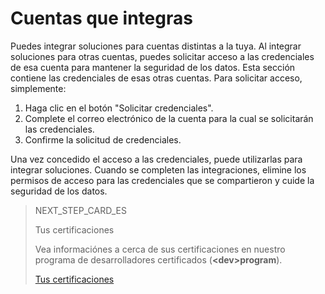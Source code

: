 # Cuentas que integras
 
Puedes integrar soluciones para cuentas distintas a la tuya. Al integrar soluciones para otras cuentas, puedes solicitar acceso a las credenciales de esa cuenta para mantener la seguridad de los datos. Esta sección contiene las credenciales de esas otras cuentas. Para solicitar acceso, simplemente:
 
1. Haga clic en el botón "Solicitar credenciales".
2. Complete el correo electrónico de la cuenta para la cual se solicitarán las credenciales.
3. Confirme la solicitud de credenciales.
 
Una vez concedido el acceso a las credenciales, puede utilizarlas para integrar soluciones. Cuando se completen las integraciones, elimine los permisos de acceso para las credenciales que se compartieron y cuide la seguridad de los datos.

> NEXT_STEP_CARD_ES
>
> Tus certificaciones
>
> Vea informaciónes a cerca de sus certificaciones en nuestro programa de desarrolladores certificados (**&lt;dev&gt;program**).
>
> [Tus certificaciones](https://www.mercadopago[FAKER][URL][DOMAIN]/developers/es/guides/resources/dashboard/certification)